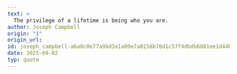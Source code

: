 ```yaml
---
text: >
  The privilege of a lifetime is being who you are.
author: Joseph Campbell
origin: "1"
origin_url: 
id: joseph_campbell-a6a0c0e77a9bd3a1a09e7a0158b76d1c57f4dbdb6881ee1d44b459bb8dc1371c
date: 2025-09-02
typ: quote
---
```

